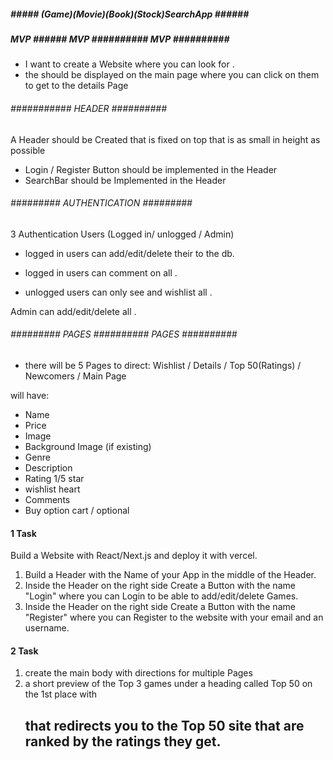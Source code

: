 ##### ##### (Game)(Movie)(Book)(Stock)SearchApp ###### ######


##### MVP ###### MVP ########## MVP ########## ###########
- I want to create a Website where you can look for <Something>.
- the <Thing> should be displayed on the main page where you can click on them to get to the details Page
###### ########### HEADER ########## #####################

A Header should be Created that is fixed on top that is as small in height as possible

- Login / Register Button should be implemented in the Header
- SearchBar should be Implemented in the Header

###### ######### AUTHENTICATION ######### ##########

3 Authentication Users  (Logged in/ unlogged / Admin)

- logged in users can add/edit/delete their <Something> to the db.
- logged in users can comment on all <Something>.


- unlogged users can only see and wishlist all <Something>.

Admin can add/edit/delete all <Something>.

###### ######### PAGES ########## PAGES ########## ############

- there will be 5 Pages to direct: Wishlist / Details / Top 50(Ratings) / Newcomers / Main Page

<Something> will have:
- Name
- Price
- Image
- Background Image (if existing)
- Genre
- Description
- Rating 1/5 star
- wishlist heart
- Comments
- Buy option  cart / optional


#### 1 Task ######

Build a Website with React/Next.js and deploy it with vercel.

1. Build a Header with the Name of your App in the middle of the Header.
2. Inside the Header on the right side Create a Button with the name "Login" where you can Login to be able to add/edit/delete Games.
3. Inside the Header on the right side Create a Button with the name "Register" where you can Register to the website with your email and an username.

#### 2 Task ####

1. create the main body with directions for multiple Pages
2. a short preview of the Top 3 games under a heading called Top 50 on the 1st place with <h2> that redirects you to the Top 50 site that are ranked by the ratings they get.
